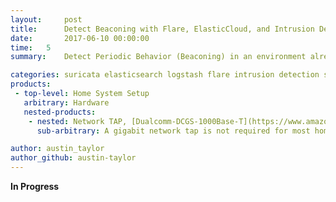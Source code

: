 ```yaml
---
layout:     post
title:      Detect Beaconing with Flare, ElasticCloud, and Intrusion Detection Systems
date:       2017-06-10 00:00:00
time:   5
summary:    Detect Periodic Behavior (Beaconing) in an environment already running an IDS and ElasticCloud

categories: suricata elasticsearch logstash flare intrusion detection system beaconing command control
products:
 - top-level: Home System Setup
   arbitrary: Hardware
   nested-products:
    - nested: Network TAP, [Dualcomm-DCGS-1000Base-T](https://www.amazon.com/Dualcomm-DCGS-2005L-1000Base-T-Gigabit-Network/dp/B004EWVFAY/)
      sub-arbitrary: A gigabit network tap is not required for most home networks.

author: austin_taylor
author_github: austin-taylor
---
```



**In Progress**






